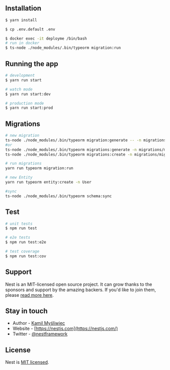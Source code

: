 
## Installation

```bash
$ yarn install

$ cp .env.default .env

$ docker exec -it deployme /bin/bash
# run in docker
$ ts-node ./node_modules/.bin/typeorm migration:run
```

## Running the app

```bash
# development
$ yarn run start

# watch mode
$ yarn run start:dev

# production mode
$ yarn run start:prod
```

## Migrations

```bash
# new migration
ts-node ./node_modules/.bin/typeorm migration:generate -- -n migrations/migrationNameHere
#or 
ts-node ./node_modules/.bin/typeorm migrations:generate -n migrations/migrationNameHere
ts-node ./node_modules/.bin/typeorm migrations:create -n migrations/migrationNameHere

# run migrations
yarn run typeorm migration:run

# new Entity
yarn run typeorm entity:create -n User

#sync
ts-node ./node_modules/.bin/typeorm schema:sync
```

## Test

```bash
# unit tests
$ npm run test

# e2e tests
$ npm run test:e2e

# test coverage
$ npm run test:cov
```

## Support

Nest is an MIT-licensed open source project. It can grow thanks to the sponsors and support by the amazing backers. If you'd like to join them, please [read more here](https://docs.nestjs.com/support).

## Stay in touch

- Author - [Kamil Myśliwiec](https://kamilmysliwiec.com)
- Website - [https://nestjs.com](https://nestjs.com/)
- Twitter - [@nestframework](https://twitter.com/nestframework)

## License

  Nest is [MIT licensed](LICENSE).
